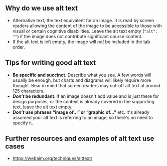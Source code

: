 ## Why do we use alt text
+ Alternative text, the text equivalent for an image. It is read by screen readers allowing the content of the image to be accessible to those with visual or certain cognitive disabilities. Leave the alt text empty (`"alt": ""`) if the image does not contribute significant course content.  
+ If the alt text is left empty, the image will *not* be included in the tab order.

## Tips for writing good alt text
+ **Be specific and succinct**. Describe what you see. A few words will usually be enough, but charts and diagrams will likely require more thought. Bear in mind that screen readers may cut-off alt text at around 125 characters.
+ ***Don’t* be redundant**. If an image doesn't add value and is just there for design purposes, or the context is already covered in the supporting text, leave the alt text empty.
+ ***Don’t* use phrases “image of…” or “graphic of…”** etc. It's already assumed your alt text is referring to an image, so there's no need to specify it.

## Further resources and examples of alt text use cases
+ https://webaim.org/techniques/alttext/
